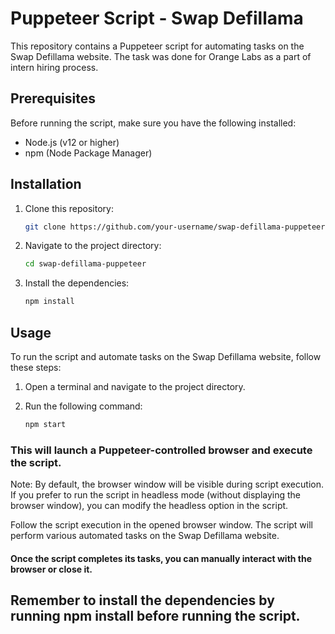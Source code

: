 # Puppeteer Script - Swap Defillama

This repository contains a Puppeteer script for automating tasks on the Swap Defillama website. The task was done for Orange Labs as a part of
intern hiring process.

## Prerequisites

Before running the script, make sure you have the following installed:

- Node.js (v12 or higher)
- npm (Node Package Manager)

## Installation

1. Clone this repository:

   ```bash
   git clone https://github.com/your-username/swap-defillama-puppeteer.git

2. Navigate to the project directory:

   ```bash
   cd swap-defillama-puppeteer

3. Install the dependencies:

   ```bash
   npm install


## Usage

To run the script and automate tasks on the Swap Defillama website, follow these steps:

1. Open a terminal and navigate to the project directory.

2. Run the following command:

   ```bash
   npm start

### This will launch a Puppeteer-controlled browser and execute the script.

Note: By default, the browser window will be visible during script execution. If you prefer to run the script in headless mode (without displaying the browser window), you can modify the headless option in the script.

Follow the script execution in the opened browser window. The script will perform various automated tasks on the Swap Defillama website.

#### Once the script completes its tasks, you can manually interact with the browser or close it.

## Remember to install the dependencies by running npm install before running the script.

